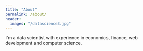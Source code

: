 ```yaml
---
title: "About"
permalink: /about/
header:
  images: "/datascience3.jpg"
---
```


I'm a data scientist with experience in economics, finance, web development and computer science.
